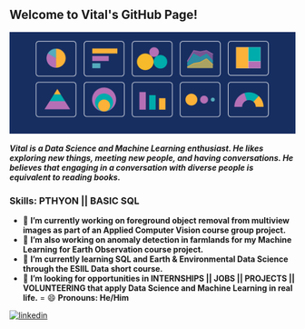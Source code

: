 ## Welcome to Vital's GitHub Page!
![](https://github.com/Vital-Ahishakiye/Vital-Ahishakiye/blob/main/data%20visuals.png?raw=true)

***Vital is a Data Science and Machine Learning enthusiast. He likes exploring new things, meeting new people, and having conversations. He believes that engaging in a conversation with diverse people is equivalent to reading books.***

### Skills: PTHYON || BASIC SQL

- 🔭 **I’m currently working on foreground object removal from multiview images as part of an Applied Computer Vision course group project.**
- 🔭 **I’m also working on anomaly detection in farmlands for my Machine Learning for Earth Observation course project.**
- 🌱 **I’m currently learning SQL and Earth & Environmental Data Science through the ESIIL Data short course.**
- 👯 **I’m looking for opportunities in INTERNSHIPS || JOBS || PROJECTS || VOLUNTEERING that apply Data Science and Machine Learning in real life.**
= 😄 **Pronouns: He/Him**


[<img src='https://cdn.jsdelivr.net/npm/simple-icons@3.0.1/icons/linkedin.svg' alt='linkedin' height='40'>](https://www.linkedin.com/in/www.linkedin.com/in/ahishakiye-vital/)  

